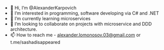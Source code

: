- 👋 Hi, I’m @AlexanderKarpovich
- 👀 I’m interested in programming, software developing via C# and .NET
- 🌱 I’m currently learning microservices
- 💞️ I’m looking to collaborate on projects with microservice and DDD architecture.
- 📫 How to reach me - alexander.lomonosov.03@gmail.com or t.me/sashadisappeared

<!---
AlexanderKarpovich/AlexanderKarpovich is a ✨ special ✨ repository because its `README.md` (this file) appears on your GitHub profile.
You can click the Preview link to take a look at your changes.
--->
